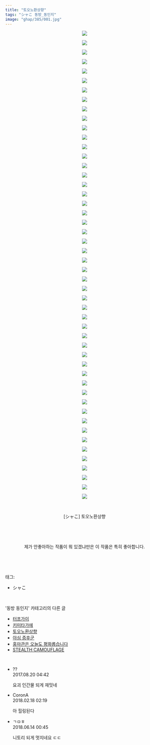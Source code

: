 ```yaml
---
title: "토오노환상향"
tags: "シャこ 동방_동인지"
image: "ghap/385/001.jpg"
---
```

<div class="article">
<p style="text-align: center; clear: none; float: none;"><img src="{{ site.nasurl }}/ghap/385/001.jpg"/></p>
<p style="text-align: center; clear: none; float: none;"><img src="{{ site.nasurl }}/ghap/385/002.jpg"/></p>
<p style="text-align: center; clear: none; float: none;"><img src="{{ site.nasurl }}/ghap/385/003.jpg"/></p>
<p style="text-align: center; clear: none; float: none;"><img src="{{ site.nasurl }}/ghap/385/004.jpg"/></p>
<p style="text-align: center; clear: none; float: none;"><img src="{{ site.nasurl }}/ghap/385/005.jpg"/></p>
<p style="text-align: center; clear: none; float: none;"><img src="{{ site.nasurl }}/ghap/385/006.jpg"/></p>
<p style="text-align: center; clear: none; float: none;"><img src="{{ site.nasurl }}/ghap/385/007.jpg"/></p>
<p style="text-align: center; clear: none; float: none;"><img src="{{ site.nasurl }}/ghap/385/008.jpg"/></p>
<p style="text-align: center; clear: none; float: none;"><img src="{{ site.nasurl }}/ghap/385/009.jpg"/></p>
<p style="text-align: center; clear: none; float: none;"><img src="{{ site.nasurl }}/ghap/385/010.jpg"/></p>
<p style="text-align: center; clear: none; float: none;"><img src="{{ site.nasurl }}/ghap/385/011.jpg"/></p>
<p style="text-align: center; clear: none; float: none;"><img src="{{ site.nasurl }}/ghap/385/012.jpg"/></p>
<p style="text-align: center; clear: none; float: none;"><img src="{{ site.nasurl }}/ghap/385/013.jpg"/></p>
<p style="text-align: center; clear: none; float: none;"><img src="{{ site.nasurl }}/ghap/385/014.jpg"/></p>
<p style="text-align: center; clear: none; float: none;"><img src="{{ site.nasurl }}/ghap/385/015.jpg"/></p>
<p style="text-align: center; clear: none; float: none;"><img src="{{ site.nasurl }}/ghap/385/016.jpg"/></p>
<p style="text-align: center; clear: none; float: none;"><img src="{{ site.nasurl }}/ghap/385/017.jpg"/></p>
<p style="text-align: center; clear: none; float: none;"><img src="{{ site.nasurl }}/ghap/385/018.jpg"/></p>
<p style="text-align: center; clear: none; float: none;"><img src="{{ site.nasurl }}/ghap/385/019.jpg"/></p>
<p style="text-align: center; clear: none; float: none;"><img src="{{ site.nasurl }}/ghap/385/020.jpg"/></p>
<p style="text-align: center; clear: none; float: none;"><img src="{{ site.nasurl }}/ghap/385/021.jpg"/></p>
<p style="text-align: center; clear: none; float: none;"><img src="{{ site.nasurl }}/ghap/385/022.jpg"/></p>
<p style="text-align: center; clear: none; float: none;"><img src="{{ site.nasurl }}/ghap/385/023.jpg"/></p>
<p style="text-align: center; clear: none; float: none;"><img src="{{ site.nasurl }}/ghap/385/024.jpg"/></p>
<p style="text-align: center; clear: none; float: none;"><img src="{{ site.nasurl }}/ghap/385/025.jpg"/></p>
<p style="text-align: center; clear: none; float: none;"><img src="{{ site.nasurl }}/ghap/385/026.jpg"/></p>
<p style="text-align: center; clear: none; float: none;"><img src="{{ site.nasurl }}/ghap/385/027.jpg"/></p>
<p style="text-align: center; clear: none; float: none;"><img src="{{ site.nasurl }}/ghap/385/028.jpg"/></p>
<p style="text-align: center; clear: none; float: none;"><img src="{{ site.nasurl }}/ghap/385/029.jpg"/></p>
<p style="text-align: center; clear: none; float: none;"><img src="{{ site.nasurl }}/ghap/385/030.jpg"/></p>
<p style="text-align: center; clear: none; float: none;"><img src="{{ site.nasurl }}/ghap/385/031.jpg"/></p>
<p style="text-align: center; clear: none; float: none;"><img src="{{ site.nasurl }}/ghap/385/032.jpg"/></p>
<p style="text-align: center; clear: none; float: none;"><img src="{{ site.nasurl }}/ghap/385/033.jpg"/></p>
<p style="text-align: center; clear: none; float: none;"><img src="{{ site.nasurl }}/ghap/385/034.jpg"/></p>
<p style="text-align: center; clear: none; float: none;"><img src="{{ site.nasurl }}/ghap/385/035.jpg"/></p>
<p style="text-align: center; clear: none; float: none;"><img src="{{ site.nasurl }}/ghap/385/036.jpg"/></p>
<p style="text-align: center; clear: none; float: none;"><img src="{{ site.nasurl }}/ghap/385/037.jpg"/></p>
<p style="text-align: center; clear: none; float: none;"><img src="{{ site.nasurl }}/ghap/385/038.jpg"/></p>
<p style="text-align: center; clear: none; float: none;"><img src="{{ site.nasurl }}/ghap/385/039.jpg"/></p>
<p style="text-align: center; clear: none; float: none;"><img src="{{ site.nasurl }}/ghap/385/040.jpg"/></p>
<p style="text-align: center; clear: none; float: none;"><img src="{{ site.nasurl }}/ghap/385/041.jpg"/></p>
<p style="text-align: center; clear: none; float: none;"><img src="{{ site.nasurl }}/ghap/385/042.jpg"/></p>
<p style="text-align: center; clear: none; float: none;"><img src="{{ site.nasurl }}/ghap/385/043.jpg"/></p>
<p style="text-align: center; clear: none; float: none;"><img src="{{ site.nasurl }}/ghap/385/044.jpg"/></p>
<p style="text-align: center; clear: none; float: none;"><img src="{{ site.nasurl }}/ghap/385/045.jpg"/></p>
<p style="text-align: center; clear: none; float: none;"><img src="{{ site.nasurl }}/ghap/385/046.jpg"/></p>
<p style="text-align: center; clear: none; float: none;"><img src="{{ site.nasurl }}/ghap/385/047.jpg"/></p>
<p style="text-align: center; clear: none; float: none;"><img src="{{ site.nasurl }}/ghap/385/048.jpg"/></p>
<p style="text-align: center; clear: none; float: none;"><img src="{{ site.nasurl }}/ghap/385/049.jpg"/></p>
<p style="text-align: center; clear: none; float: none;"><img src="{{ site.nasurl }}/ghap/385/050.jpg"/></p>
<p style="text-align: center; clear: none; float: none;"><br/></p>
<p style="text-align: center; clear: none; float: none;">[シャこ] 토오노환상향</p>
<p style="text-align: center; clear: none; float: none;"><br/></p>
<p style="text-align: center; clear: none; float: none;"><br/></p>
<p style="text-align: center; clear: none; float: none;">제가 안좋아하는 작품이 뭐 있겠냐만은 이 작품은 특히 좋아합니다.</p>
<p><br/></p>
</div><br/>
<div class="tagTrail">
<p>태그: </p>
<ul>
<li>シャこ</li>
</ul>
</div><br/>
<div class="another">
<p>'동방 동인지' 카테고리의 다른 글</p>
<ul>
<li><a href="/2016-06-21-ghap_387">터프가이</a></li>
<li><a href="/2016-06-21-ghap_386">키미타가에</a></li>
<li><a href="/2016-06-20-ghap_385">토오노환상향</a></li>
<li><a href="/2016-06-20-ghap_384">야심 증후군</a></li>
<li><a href="/2016-06-20-ghap_383">홍마관은 오늘도 평화롭습니다</a></li>
<li><a href="/2016-06-20-ghap_381">STEALTH CAMOUFLAGE</a></li>
</ul>
</div><br/>
<div class="cb_module cb_fluid">
<div class="cb_wrt cb_profile">
<div class="comment">
<ul>
<li class="cb_thumb_off" id="comment15063959">
<div class="cb_comment_area">
<div class="cb_info_area">
<div class="cb_section">
<span class="cb_nick_name">??</span>
</div>
<div class="cb_section">
<span class="cb_date">2017.08.20 04:42 </span>
</div>
</div>
<div class="cb_dsc_comment">
<p class="cb_dsc">
											요괴 인간물 되게 재밋네
										</p>
</div>
</div></li>
<li class="cb_thumb_off" id="comment15201219">
<div class="cb_comment_area">
<div class="cb_info_area">
<div class="cb_section">
<span class="cb_nick_name">CoronA</span>
</div>
<div class="cb_section">
<span class="cb_date">2018.02.18 02:19 </span>
</div>
</div>
<div class="cb_dsc_comment">
<p class="cb_dsc">
											아 힐링된다
										</p>
</div>
</div></li>
<li class="cb_thumb_off" id="comment15270378">
<div class="cb_comment_area">
<div class="cb_info_area">
<div class="cb_section">
<span class="cb_nick_name">ㄱㅁㅎ</span>
</div>
<div class="cb_section">
<span class="cb_date">2018.06.14 00:45 </span>
</div>
</div>
<div class="cb_dsc_comment">
<p class="cb_dsc">
											니토리 되게 멋지네요 ㄷㄷ
										</p>
</div>
</div></li>
</ul>
</div>
</div><!-- commentList close -->
</div><br/>
